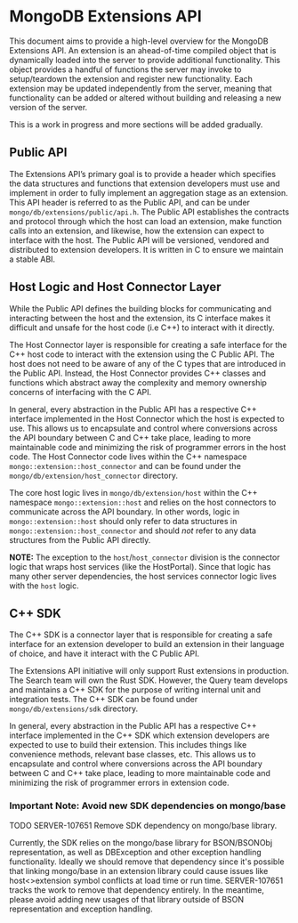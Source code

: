 # MongoDB Extensions API

This document aims to provide a high-level overview for the MongoDB Extensions API.
An extension is an ahead-of-time compiled object that is dynamically loaded into the server
to provide additional functionality. This object provides a handful of functions the server
may invoke to setup/teardown the extension and register new functionality. Each extension may be
updated independently from the server, meaning that functionality can be added or altered without
building and releasing a new version of the server.

This is a work in progress and more sections will be added gradually.

## Public API

The Extensions API’s primary goal is to provide a header which specifies the data structures and
functions that extension developers must use and implement in order to fully implement an
aggregation stage as an extension. This API header is referred to as the Public API, and can be
under `mongo/db/extensions/public/api.h`. The Public API establishes the contracts and protocol
through which the host can load an extension, make function calls into an extension, and likewise,
how the extension can expect to interface with the host. The Public API will be versioned, vendored
and distributed to extension developers. It is written in C to ensure we maintain a stable ABI.

## Host Logic and Host Connector Layer

While the Public API defines the building blocks for communicating and interacting between the host
and the extension, its C interface makes it difficult and unsafe for the host code (i.e C++) to
interact with it directly.

The Host Connector layer is responsible for creating a safe interface for the C++ host code to
interact with the extension using the C Public API. The host does not need to be aware of any of the
C types that are introduced in the Public API. Instead, the Host Connector provides C++ classes and
functions which abstract away the complexity and memory ownership concerns of interfacing with the
C API.

In general, every abstraction in the Public API has a respective C++ interface implemented in the
Host Connector which the host is expected to use. This allows us to encapsulate and control where
conversions across the API boundary between C and C++ take place, leading to more maintainable code
and minimizing the risk of programmer errors in the host code. The Host Connector code lives within the
C++ namespace `mongo::extension::host_connector` and can be found under the
`mongo/db/extension/host_connector` directory.

The core host logic lives in `mongo/db/extension/host` within the C++ namespace
`mongo::extension::host` and relies on the host connectors to communicate across the API boundary.
In other words, logic in `mongo::extension::host` should only refer to data structures in
`mongo::extension::host_connector` and should _not_ refer to any data structures from the Public API
directly.

**NOTE:** The exception to the `host`/`host_connector` division is the connector logic that wraps host services
(like the HostPortal). Since that logic has many other server dependencies, the host services
connector logic lives with the `host` logic.

## C++ SDK

The C++ SDK is a connector layer that is responsible for creating a safe interface for an extension
developer to build an extension in their language of choice, and have it interact with the C Public
API.

The Extensions API initiative will only support Rust extensions in production. The Search team will
own the Rust SDK. However, the Query team develops and maintains a C++ SDK for the purpose of
writing internal unit and integration tests. The C++ SDK can be found under
`mongo/db/extensions/sdk` directory.

In general, every abstraction in the Public API has a respective C++ interface implemented in the
C++ SDK which extension developers are expected to use to build their extension. This includes
things like convenience methods, relevant base classes, etc. This allows us to encapsulate and
control where conversions across the API boundary between C and C++ take place, leading to more
maintainable code and minimizing the risk of programmer errors in extension code.

### Important Note: Avoid new SDK dependencies on mongo/base

TODO SERVER-107651 Remove SDK dependency on mongo/base library.

Currently, the SDK relies on the mongo/base library for BSON/BSONObj representation,
as well as DBException and other exception handling functionality. Ideally we should remove that
dependency since it's possible that linking mongo/base in an extension library could cause issues like
host<>extension symbol conflicts at load time or run time. SERVER-107651 tracks the work to remove
that dependency entirely. In the meantime, please avoid adding new usages of that library outside
of BSON representation and exception handling.
